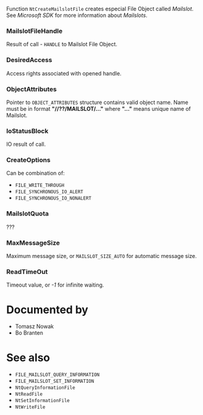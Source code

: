 Function `NtCreateMailslotFile` creates especial File Object called *Mailslot*. See *Microsoft SDK* for more information about *Mailslots*.

### MailslotFileHandle

Result of call - `HANDLE` to Mailslot File Object.

### DesiredAccess

Access rights associated with opened handle.

### ObjectAttributes

Pointer to `OBJECT_ATTRIBUTES` structure contains valid object name. Name must be in format **"//??/MAILSLOT/..."** where **"..."** means unique name of Mailslot.

### IoStatusBlock

IO result of call.

### CreateOptions

Can be combination of:

* `FILE_WRITE_THROUGH`
* `FILE_SYNCHRONOUS_IO_ALERT`
* `FILE_SYNCHRONOUS_IO_NONALERT`

### MailslotQuota

???

### MaxMessageSize

Maximum message size, or `MAILSLOT_SIZE_AUTO` for automatic message size.

### ReadTimeOut

Timeout value, or *-1* for infinite waiting.

# Documented by

* Tomasz Nowak
* Bo Branten

# See also

* `FILE_MAILSLOT_QUERY_INFORMATION`
* `FILE_MAILSLOT_SET_INFORMATION`
* `NtQueryInformationFile`
* `NtReadFile`
* `NtSetInformationFile`
* `NtWriteFile`
